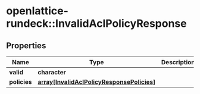 # openlattice-rundeck::InvalidAclPolicyResponse

## Properties
Name | Type | Description | Notes
------------ | ------------- | ------------- | -------------
**valid** | **character** |  | [optional] 
**policies** | [**array[InvalidAclPolicyResponsePolicies]**](InvalidAclPolicyResponse_policies.md) |  | [optional] 


